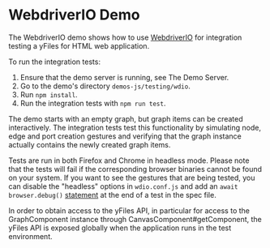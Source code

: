 <!--
 //////////////////////////////////////////////////////////////////////////////
 // @license
 // This file is part of yFiles for HTML 2.6.0.4.
 // Use is subject to license terms.
 //
 // Copyright (c) 2000-2024 by yWorks GmbH, Vor dem Kreuzberg 28,
 // 72070 Tuebingen, Germany. All rights reserved.
 //
 //////////////////////////////////////////////////////////////////////////////
-->
# WebdriverIO Demo

The WebdriverIO demo shows how to use [WebdriverIO](https://webdriver.io/) for integration testing a yFiles for HTML web application.

To run the integration tests:

1.  Ensure that the demo server is running, see The Demo Server.
2.  Go to the demo's directory `demos-js/testing/wdio`.
3.  Run `npm install`.
4.  Run the integration tests with `npm run test`.

The demo starts with an empty graph, but graph items can be created interactively. The integration tests test this functionality by simulating node, edge and port creation gestures and verifying that the graph instance actually contains the newly created graph items.

Tests are run in both Firefox and Chrome in headless mode. Please note that the tests will fail if the corresponding browser binaries cannot be found on your system. If you want to see the gestures that are being tested, you can disable the "headless" options in `wdio.conf.js` and add an `await browser.debug()` [statement](https://webdriver.io/docs/api/browser/debug.html) at the end of a test in the spec file.

In order to obtain access to the yFiles API, in particular for access to the GraphComponent instance through CanvasComponent#getComponent, the yFiles API is exposed globally when the application runs in the test environment.
